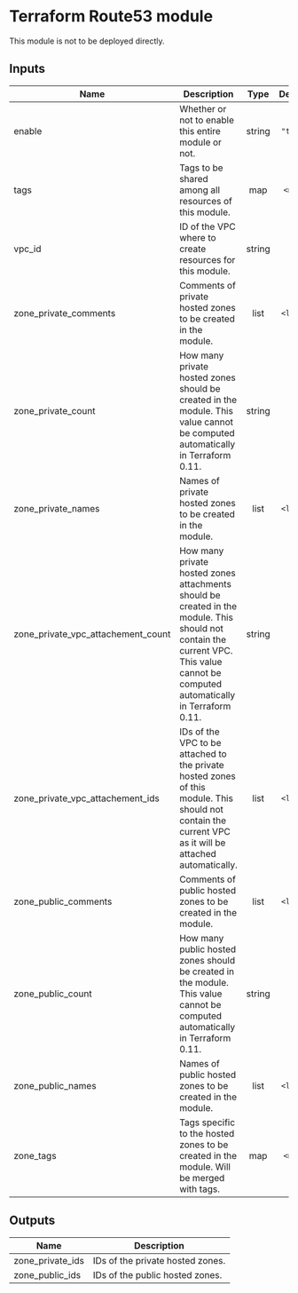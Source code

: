 # Terraform Route53 module

This module is not to be deployed directly.

<!-- BEGINNING OF PRE-COMMIT-TERRAFORM DOCS HOOK -->
## Inputs

| Name | Description | Type | Default | Required |
|------|-------------|:----:|:-----:|:-----:|
| enable | Whether or not to enable this entire module or not. | string | `"true"` | no |
| tags | Tags to be shared among all resources of this module. | map | `<map>` | no |
| vpc\_id | ID of the VPC where to create resources for this module. | string | `""` | no |
| zone\_private\_comments | Comments of private hosted zones to be created in the module. | list | `<list>` | no |
| zone\_private\_count | How many private hosted zones should be created in the module. This value cannot be computed automatically in Terraform 0.11. | string | `"0"` | no |
| zone\_private\_names | Names of private hosted zones to be created in the module. | list | `<list>` | no |
| zone\_private\_vpc\_attachement\_count | How many private hosted zones attachments should be created in the module. This should not contain the current VPC. This value cannot be computed automatically in Terraform 0.11. | string | `"0"` | no |
| zone\_private\_vpc\_attachement\_ids | IDs of the VPC to be attached to the private hosted zones of this module. This should not contain the current VPC as it will be attached automatically. | list | `<list>` | no |
| zone\_public\_comments | Comments of public hosted zones to be created in the module. | list | `<list>` | no |
| zone\_public\_count | How many public hosted zones should be created in the module. This value cannot be computed automatically in Terraform 0.11. | string | `"0"` | no |
| zone\_public\_names | Names of public hosted zones to be created in the module. | list | `<list>` | no |
| zone\_tags | Tags specific to the hosted zones to be created in the module. Will be merged with tags. | map | `<map>` | no |

## Outputs

| Name | Description |
|------|-------------|
| zone\_private\_ids | IDs of the private hosted zones. |
| zone\_public\_ids | IDs of the public hosted zones. |
<!-- END OF PRE-COMMIT-TERRAFORM DOCS HOOK -->
